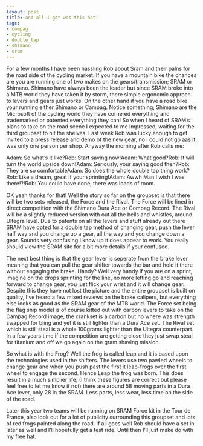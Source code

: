 ```yaml
---
layout: post
title: and all I got was this hat!
tags:
- compag
- cycling
- double_tap
- shimano
- sram
---
```

For a few months I have been hassling Rob about Sram and their palns for the road side of the cycling market.
If you have a mountain bike the chances are you are running one of two makes on the gears/transmission; SRAM or Shimano. Shimano have always been the leader but since SRAM broke into a MTB world they have taken it by storm, there simple ergonomic approch to levers and gears just works. On the other hand if you have a road bike your running either Shimano or Campag. Notice something; Shimano are the Microsoft of the cycling world they have cornered everything and trademarked or patented everything they can!
So when I heard of SRAM’s plans to take on the road scene I expected to me impressed, waiting for the third groupset to hit the shelves.
Last week Rob was lucky enough to get invited to a press release and demo of the new gear, no I could not go aas it was only one person per shop. Anyway the morning after Rob calls me:

Adam: So what’s it like?Rob: Start saving now!Adam: What good?Rob: It will turn the world upside down!Adam: Seriously, your saying good then?Rob: They are so comfortableAdam: So does the whole double tap thing work?Rob: Like a dream, great if your sprinting!Adam: Awwh Man I wish I was there!?!Rob: You could have done, there was loads of room.



OK yeah thanks for that!
Well the story so far on the groupset is that there will be two sets released, the Force and the Rival. The Force will be lined in direct competition with the Shimano Dura Ace or Compag Record. The Rival will be a slightly reduced version with out all the bells and whistles, around Ultegra level. Due to patents on all the levers and stuff already out there SRAM have opted for a double tap method of changing gear, push the lever half way and you change up a gear, all the way and you change down a gear. Sounds very confusing I know up it does appear to work. You really should view the SRAM site for a bit more details if your confused.

The next best thing is that the gear lever is seperate from the brake lever, meaning that you can pull the gear shifter towards the bar and hold it there without engaging the brake. Handy? Well very handy if you are on a sprint, imagine on the drops sprinting for the line, no more letting go and reaching forward to change gear, you just flick your wrist and it will change gear.
Despite this they have not lost the picture and the entire groupset is built on quality, I’ve heard a few mixed reviews on the brake calipers, but everything else looks as good as the SRAM gear of the MTB world.
The Force set being the flag ship model is of course kitted out with carbon levers to take on the Campag Record image, the crankset is a carbon but no where was strength swapped for bling and yet it is still lighter than a Dura Ace set. The Rival set which is still steal is a whole 100grams lighter than the Ultegra counterpart. In a few years time if the competition are getting close they just swap steal for titanium and off we go again on the gram shaving mission.

So what is with the Frog? Well the frog is called leap and it is based upon the technologies used in the shifters. The levers use two pawled wheels to change gear and when you push past the first it leap-frogs over the first wheel to engage the second. Hence Leap the frog was born. This does result in a much simplier life, (I think these figures are correct but please feel free to let me know if not) there are around 58 moving parts in a Dura Ace lever, only 28 in the SRAM. Less parts, less wear, less time on the side of the road.

Later this year two teams will be running on SRAM Force kit in the Tour de France, also look out for a lot of publicity surrounding this groupset and lots of red frogs painted along the road.
If all goes well Rob should have a set in later as well and I’ll hopefully get a test ride. Until then I’ll just make do with my free hat.
